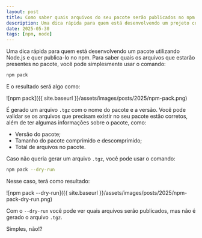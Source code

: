 ```yaml
---
layout: post
title: Como saber quais arquivos do seu pacote serão publicados no npm
description: Uma dica rápida para quem está desenvolvendo um projeto com Node.js e quer publicar um pacote no npm.
date: 2025-05-30
tags: [npm, node]
---
```


Uma dica rápida para quem está desenvolvendo um pacote utilizando Node.js e quer publica-lo no npm. Para saber quais os arquivos que estarão presentes no pacote, você pode simplesmente usar o comando:

```bash
npm pack
```
E o resultado será algo como:

![npm pack]({{ site.baseurl }}/assets/images/posts/2025/npm-pack.png)

É gerado um arquivo `.tgz` com o nome do pacote e a versão. Você pode validar se os arquivos que precisam existir no seu pacote estão corretos, além de ter algumas informações sobre o pacote, como:

* Versão do pacote;
* Tamanho do pacote comprimido e descomprimido;
* Total de arquivos no pacote.

Caso não queria gerar um arquivo `.tgz`, você pode usar o comando:

```bash
npm pack --dry-run
```
Nesse caso, terá como resultado:

![npm pack --dry-run]({{ site.baseurl }}/assets/images/posts/2025/npm-pack-dry-run.png)

Com o `--dry-run` você pode ver quais arquivos serão publicados, mas não é gerado o arquivo `.tgz`.

Simples, não!?
